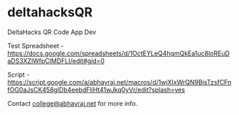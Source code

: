 # deltahacksQR
DeltaHacks QR Code App Dev

Test Spreadsheet - https://docs.google.com/spreadsheets/d/1OctEYLeQ4hqmQkEa1uc8loREuDaDS3XZlWfpClMDFLI/edit#gid=0

Script - https://script.google.com/a/abhayraj.net/macros/d/1wjXIxWrQN9BisTzsfCFnfOG0aJsCK458glDb4eebdFliHt41wJkq0yVr/edit?splash=yes

Contact college@abhayraj.net for more info.
